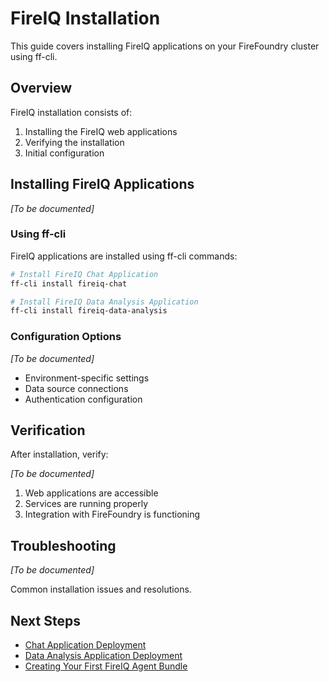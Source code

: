 # FireIQ Installation

This guide covers installing FireIQ applications on your FireFoundry cluster using ff-cli.

## Overview

FireIQ installation consists of:
1. Installing the FireIQ web applications
2. Verifying the installation
3. Initial configuration

## Installing FireIQ Applications

_[To be documented]_

### Using ff-cli

FireIQ applications are installed using ff-cli commands:

```bash
# Install FireIQ Chat Application
ff-cli install fireiq-chat

# Install FireIQ Data Analysis Application
ff-cli install fireiq-data-analysis
```

### Configuration Options

_[To be documented]_

- Environment-specific settings
- Data source connections
- Authentication configuration

## Verification

After installation, verify:

_[To be documented]_

1. Web applications are accessible
2. Services are running properly
3. Integration with FireFoundry is functioning

## Troubleshooting

_[To be documented]_

Common installation issues and resolutions.

## Next Steps

- [Chat Application Deployment](../chat-application/deployment.md)
- [Data Analysis Application Deployment](../data-analysis-application/deployment.md)
- [Creating Your First FireIQ Agent Bundle](../developer-guide/customizing-bundles.md)


